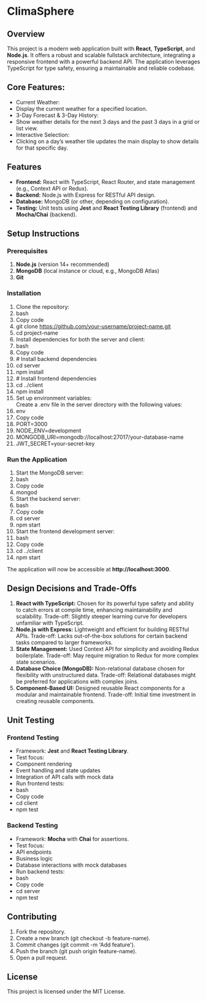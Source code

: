 # ClimaSphere

## Overview

This project is a modern web application built with **React**, **TypeScript**, and **Node.js**. It offers a robust and scalable fullstack architecture, integrating a responsive frontend with a powerful backend API. The application leverages TypeScript for type safety, ensuring a maintainable and reliable codebase.
## Core Features:
* Current Weather:
* Display the current weather for a specified location.
* 3-Day Forecast & 3-Day History:
* Show weather details for the next 3 days and the past 3 days in a grid or list view.
* Interactive Selection:
* Clicking on a day’s weather tile updates the main display to show details for that specific day.
## Features

*   **Frontend:** React with TypeScript, React Router, and state management (e.g., Context API or Redux).
*   **Backend:** Node.js with Express for RESTful API design.
*   **Database:** MongoDB (or other, depending on configuration).
*   **Testing:** Unit tests using **Jest** and **React Testing Library** (frontend) and **Mocha/Chai** (backend).

## Setup Instructions

### Prerequisites

1.  **Node.js** (version 14+ recommended)
2.  **MongoDB** (local instance or cloud, e.g., MongoDB Atlas)
3.  **Git**

### Installation

1.  Clone the repository:
2.  bash
3.  Copy code
4.  git clone https://github.com/your-username/project-name.git
5.  cd project-name
6.  Install dependencies for both the server and client:
7.  bash
8.  Copy code
9.  \# Install backend dependencies
10.  cd server
11.  npm install
12.  \# Install frontend dependencies
13.  cd ../client
14.  npm install
15.  Set up environment variables:  
    Create a .env file in the server directory with the following values:
16.  env
17.  Copy code
18.  PORT=3000
19.  NODE\_ENV=development
20.  MONGODB\_URI=mongodb://localhost:27017/your-database-name
21.  JWT\_SECRET=your-secret-key

### Run the Application

1.  Start the MongoDB server:
2.  bash
3.  Copy code
4.  mongod
5.  Start the backend server:
6.  bash
7.  Copy code
8.  cd server
9.  npm start
10.  Start the frontend development server:
11.  bash
12.  Copy code
13.  cd ../client
14.  npm start

The application will now be accessible at **http://localhost:3000**.

## Design Decisions and Trade-Offs

1.  **React with TypeScript:** Chosen for its powerful type safety and ability to catch errors at compile time, enhancing maintainability and scalability. Trade-off: Slightly steeper learning curve for developers unfamiliar with TypeScript.
2.  **Node.js with Express:** Lightweight and efficient for building RESTful APIs. Trade-off: Lacks out-of-the-box solutions for certain backend tasks compared to larger frameworks.
3.  **State Management:** Used Context API for simplicity and avoiding Redux boilerplate. Trade-off: May require migration to Redux for more complex state scenarios.
4.  **Database Choice (MongoDB):** Non-relational database chosen for flexibility with unstructured data. Trade-off: Relational databases might be preferred for applications with complex joins.
5.  **Component-Based UI:** Designed reusable React components for a modular and maintainable frontend. Trade-off: Initial time investment in creating reusable components.

## Unit Testing

### Frontend Testing

*   Framework: **Jest** and **React Testing Library**.
*   Test focus:
*   Component rendering
*   Event handling and state updates
*   Integration of API calls with mock data
*   Run frontend tests:
*   bash
*   Copy code
*   cd client
*   npm test

### Backend Testing

*   Framework: **Mocha** with **Chai** for assertions.
*   Test focus:
*   API endpoints
*   Business logic
*   Database interactions with mock databases
*   Run backend tests:
*   bash
*   Copy code
*   cd server
*   npm test

## Contributing

1.  Fork the repository.
2.  Create a new branch (git checkout -b feature-name).
3.  Commit changes (git commit -m 'Add feature').
4.  Push the branch (git push origin feature-name).
5.  Open a pull request.

## License

This project is licensed under the MIT License.